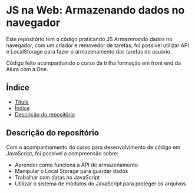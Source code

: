 # JS na Web: Armazenando dados no navegador
 Este repositório tem o código praticando JS Armazenando dados no navegador, com um criador e removedor de tarefas, foi possível utilizar API e LocalStorage para fazer o armazenamento das tarefas do usuário.
 
  Código feito acompanhando o curso da trilha formação em front end da Alura com a One.

## Índice

* [Título](#js-na-web-manipule-o-com-com-javaScript)
* [Índice](#índice)
* [Descrição do repositório](#Descrição-do-repositorio)

## Descrição do repositório
Com o acompanhamento do curso para desenvolvimento de código em JavaScript, foi possível a compreensão sobre:
- Aprender como funciona a API de armazenamento
- Manipular o Local Storage para guardar dados
- Trabalhar com datas no JavaScript
- Utilizar o sistema de módulos do JavaScript para proteger os arquivos

